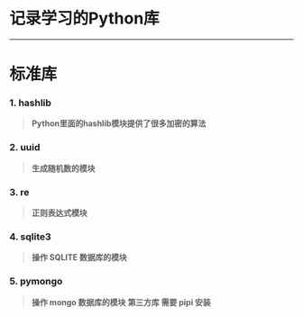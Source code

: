 # 记录学习的Python库 #

----------


# 标准库 #

### ****1. hashlib**** ###
> **Python里面的hashlib模块提供了很多加密的算法**

### ****2. uuid**** ###
> **生成随机数的模块**


### ****3. re**** ###
> **正则表达式模块**


### ****4. sqlite3**** ###
> **操作 SQLITE 数据库的模块**


### ****5. pymongo**** ###
> **操作 mongo 数据库的模块**
> **第三方库 需要 pipi 安装**
    